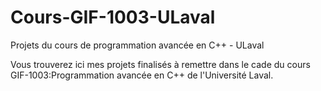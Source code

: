 # Cours-GIF-1003-ULaval
Projets du cours de programmation avancée en C++ - ULaval

Vous trouverez ici mes projets finalisés à remettre dans le cade du cours GIF-1003:Programmation avancée en C++ de l'Université Laval. 
